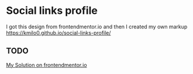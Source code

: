 # Social links profile

I got this design from frontendmentor.io and then I created my own markup https://kmilo0.github.io/social-links-profile/

## TODO

[My Solution on frontendmentor.io]()
